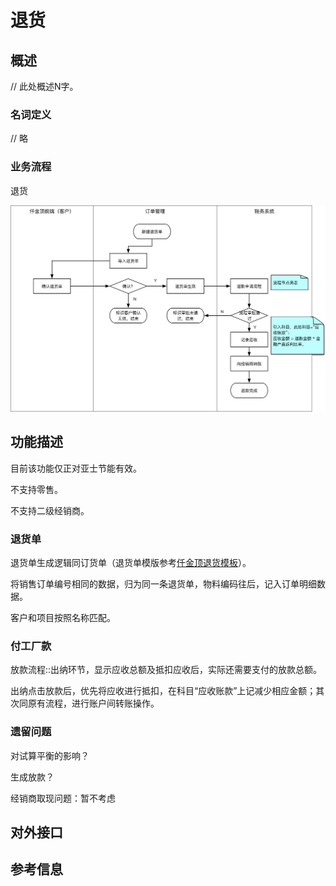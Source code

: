 # 退货

## 概述

// 此处概述N字。

### 名词定义

// 略

### 业务流程

退货

![Returns](Returns-Attachment/Returns.png)



## 功能描述

目前该功能仅正对亚士节能有效。

不支持零售。

不支持二级经销商。

### 退货单

退货单生成逻辑同订货单（退货单模版参考[仟金顶退货模板](Returns-Attachment/仟金顶退货模板.xlsx)）。

将销售订单编号相同的数据，归为同一条退货单，物料编码往后，记入订单明细数据。

客户和项目按照名称匹配。



### 付工厂款

放款流程::出纳环节，显示应收总额及抵扣应收后，实际还需要支付的放款总额。

出纳点击放款后，优先将应收进行抵扣，在科目“应收账款”上记减少相应金额；其次同原有流程，进行账户间转账操作。

### 遗留问题

对试算平衡的影响？

生成放款？

经销商取现问题：暂不考虑





## 对外接口

## 参考信息